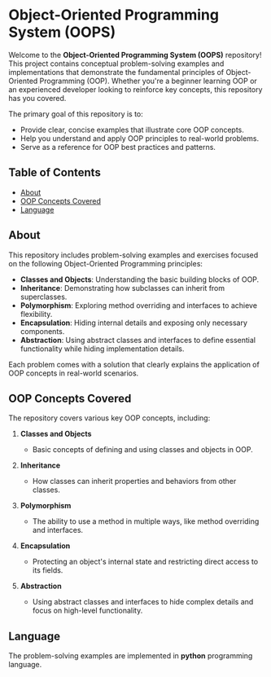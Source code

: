 # Object-Oriented Programming System (OOPS)

Welcome to the **Object-Oriented Programming System (OOPS)** repository! This project contains conceptual problem-solving examples and implementations that demonstrate the fundamental principles of Object-Oriented Programming (OOP). Whether you're a beginner learning OOP or an experienced developer looking to reinforce key concepts, this repository has you covered.

The primary goal of this repository is to:
- Provide clear, concise examples that illustrate core OOP concepts.
- Help you understand and apply OOP principles to real-world problems.
- Serve as a reference for OOP best practices and patterns.

## Table of Contents

- [About](#about)
- [OOP Concepts Covered](#oop-concepts-covered)
- [Language](#language)

## About

This repository includes problem-solving examples and exercises focused on the following Object-Oriented Programming principles:

- **Classes and Objects**: Understanding the basic building blocks of OOP.
- **Inheritance**: Demonstrating how subclasses can inherit from superclasses.
- **Polymorphism**: Exploring method overriding and interfaces to achieve flexibility.
- **Encapsulation**: Hiding internal details and exposing only necessary components.
- **Abstraction**: Using abstract classes and interfaces to define essential functionality while hiding implementation details.

Each problem comes with a solution that clearly explains the application of OOP concepts in real-world scenarios.

## OOP Concepts Covered

The repository covers various key OOP concepts, including:

1. **Classes and Objects**  
   - Basic concepts of defining and using classes and objects in OOP.
  
2. **Inheritance**  
   - How classes can inherit properties and behaviors from other classes.

3. **Polymorphism**  
   - The ability to use a method in multiple ways, like method overriding and interfaces.

4. **Encapsulation**  
   - Protecting an object's internal state and restricting direct access to its fields.

5. **Abstraction**  
   - Using abstract classes and interfaces to hide complex details and focus on high-level functionality.

## Language

The problem-solving examples are implemented in **python** programming language.
